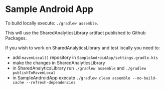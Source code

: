# Sample Android App

To build locally execute: `./gradlew assemble`.

This will use the SharedAnalyticsLibrary artifact published to Github Packages.

If you wish to work on SharedAnalyticsLibrary and test locally you need to:

- add `mavenLocal()` repository in `SampleAndroidApp/settings.gradle.kts`
- make the changes in SharedAnalyticsLibrary
- in SharedAnalyticsLibrary run `./gradlew assemble` and `./gradlew publishToMavenLocal`
- in SampleAndroidApp execute `./gradlew clean assemble --no-build-cache --refresh-dependencies`
